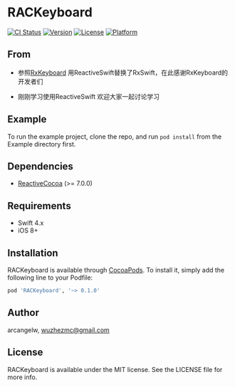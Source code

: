 # RACKeyboard

[![CI Status](http://img.shields.io/travis/arcangelw/RACKeyboard.svg?style=flat)](https://travis-ci.org/arcangelw/RACKeyboard)
[![Version](https://img.shields.io/cocoapods/v/RACKeyboard.svg?style=flat)](http://cocoapods.org/pods/RACKeyboard)
[![License](https://img.shields.io/cocoapods/l/RACKeyboard.svg?style=flat)](http://cocoapods.org/pods/RACKeyboard)
[![Platform](https://img.shields.io/cocoapods/p/RACKeyboard.svg?style=flat)](http://cocoapods.org/pods/RACKeyboard)

## From
- 参照[RxKeyboard](https://github.com/RxSwiftCommunity/RxKeyboard) 用ReactiveSwift替换了RxSwift，在此感谢RxKeyboard的开发者们

- 刚刚学习使用ReactiveSwift 欢迎大家一起讨论学习

## Example

To run the example project, clone the repo, and run `pod install` from the Example directory first.

## Dependencies

- [ReactiveCocoa](https://github.com/ReactiveCocoa/ReactiveCocoa) (>= 7.0.0)


## Requirements

- Swift 4.x
- iOS 8+


## Installation

RACKeyboard is available through [CocoaPods](http://cocoapods.org). To install
it, simply add the following line to your Podfile:

```ruby
pod 'RACKeyboard', '~> 0.1.0'
```

## Author

arcangelw, wuzhezmc@gmail.com

## License

RACKeyboard is available under the MIT license. See the LICENSE file for more info.

